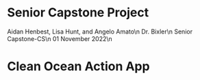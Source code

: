 # Senior Capstone Project

Aidan Henbest, Lisa Hunt, and Angelo Amato\n
Dr. Bixler\n
Senior Capstone-CS\n
01 November 2022\n

# Clean Ocean Action App

